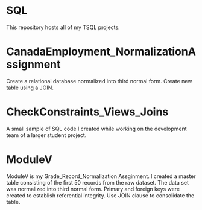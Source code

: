 # SQL
 This repository hosts all of my TSQL projects.

# CanadaEmployment_NormalizationAssignment
Create a relational database normalized into third normal form. Create new table using a JOIN.

# CheckConstraints_Views_Joins
A small sample of SQL code I created while working on the development team of a larger student project.

# ModuleV
ModuleV is my Grade_Record_Normalization Assginment. I created a master table consisting of the first 50 records from the raw dataset.  The data set was normalized into third normal form.  Primary and foreign keys were created to establish referential integrity.
Use JOIN clause to consolidate the table.



